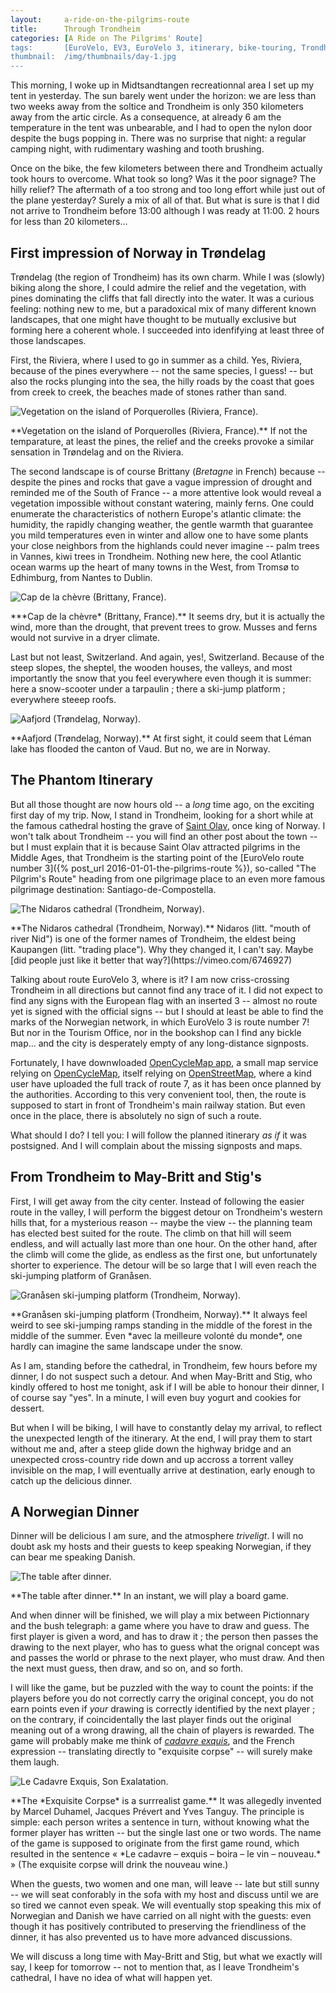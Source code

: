 ```yaml
---
layout:     a-ride-on-the-pilgrims-route
title:      Through Trondheim
categories: [A Ride on The Pilgrims' Route]
tags:       [EuroVelo, EV3, EuroVelo 3, itinerary, bike-touring, Trondheim, dinner, detour, game, slow ride, Trøndelag, impressions, vegetation, climate, churches, history, pilgrimmage]
thumbnail:  /img/thumbnails/day-1.jpg
---
```


This morning, I woke up in Midtsandtangen recreationnal area I set up my tent in yesterday. The sun barely went under the horizon: we are less than two weeks away from the soltice and Trondheim is only 350 kilometers away from the artic circle. As a consequence, at already 6 am the temperature in the tent was unbearable, and I had to open the nylon door despite the bugs popping in. There was no surprise that night: a regular camping night, with rudimentary washing and tooth brushing.

Once on the bike, the few kilometers between there and Trondheim actually took hours to overcome. What took so long? Was it the poor signage? The hilly relief? The aftermath of a too strong and too long effort while just out of the plane yesterday? Surely a mix of all of that. But what is sure is that I did not arrive to Trondheim before 13:00 although I was ready at 11:00. 2 hours for less than 20 kilometers...

## First impression of Norway in Trøndelag

Trøndelag (the region of Trondheim) has its own charm. While I was (slowly) biking along the shore, I could admire the relief and the vegetation, with pines dominating the cliffs that fall directly into the water. It was a curious feeling: nothing new to me, but a paradoxical mix of many different known landscapes, that one might have thought to be mutually exclusive but forming here a coherent whole. I succeeded into idenfifying at least three of those landscapes.

First, the Riviera, where I used to go in summer as a child. Yes, Riviera, because of the pines everywhere -- not the same species, I guess! -- but also the rocks plunging into the sea, the hilly roads by the coast that goes from creek to creek, the beaches made of stones rather than sand.

<div class='scroll-x'><div><img src="/img/2016-08-06-porquerolles.jpg" title='Vegetation on the island of Porquerolles (Riviera, France).'></div><p class='legend' markdown='1'>**Vegetation on the island of Porquerolles (Riviera, France).** If not the temparature, at least the pines, the relief and the creeks provoke a similar sensation in Trøndelag and on the Riviera.</p></div> <!-- CC BY-SA 2.0 - Gasti from France via Wiki commons - https://www.flickr.com/photos/gasti/132492186/ -->

The second landscape is of course Brittany (*Bretagne* in French) because -- despite the pines and rocks that gave a vague impression of drought and reminded me of the South of France -- a more attentive look would reveal a vegetation impossible without constant watering, mainly ferns. One could enumerate the characteristics of nothern Europe's atlantic climate: the humidity, the rapidly changing weather, the gentle warmth that guarantee you mild temperatures even in winter and allow one to have some plants your close neighbors from the highlands could never imagine -- palm trees in Vannes, kiwi trees in Trondheim. Nothing new here, the cool Atlantic ocean warms up the heart of many towns in the West, from Tromsø to Edhimburg, from Nantes to Dublin.

<div><img src="/img/2016-08-06-cap-de-la-chevre.jpg" title='Cap de la chèvre (Brittany, France).'><p class='legend' markdown='1'>***Cap de la chèvre* (Brittany, France).** It seems dry, but it is actually the wind, more than the drought, that prevent trees to grow. Musses and ferns would not survive in a dryer climate.</p></div> <!-- S.Möller via Wiki commons, public domain -->

Last but not least, Switzerland. And again, yes!, Switzerland. Because of the steep slopes, the sheptel, the wooden houses, the valleys, and most importantly the snow that you feel everywhere even though it is summer: here a snow-scooter under a tarpaulin ; there a ski-jump platform ; everywhere steeep roofs.

<div class='scroll-x'><div><img src="/img/2016-08-07-aafjord.jpg" title='Aafjord (Trøndelag, Norway).'></div><p class='legend' markdown='1'>**Aafjord (Trøndelag, Norway).** At first sight, it could seem that Léman lake has flooded the canton of Vaud. But no, we are in Norway.</p></div> <!-- https://commons.wikimedia.org/wiki/Category:Panoramics_in_S%C3%B8r-Tr%C3%B8ndelag#/media/File:%C3%85fjord_panorama.jpg -->

## The Phantom Itinerary

But all those thought are now hours old -- a *long* time ago, on the exciting first day of my trip. Now, I stand in Trondheim, looking for a short while at the famous cathedral hosting the grave of [Saint Olav](https://en.wikipedia.org/wiki/Olaf_II_of_Norway), once king of Norway. I won't talk about Trondheim -- you will find an other post about the town -- but I must explain that it is because Saint Olav attracted pilgrims in the Middle Ages, that Trondheim is the starting point of the [EuroVelo route number 3]({% post_url 2016-01-01-the-pilgrims-route %}), so-called "The Pilgrim's Route" heading from one pilgrimage place to an even more famous pilgrimage destination: Santiago-de-Compostella.

<div><img src="/img/2016-08-06-nidaros-cathedral.jpg" title='The Nidaros cathedral (Trondheim, Norway).'><p class='legend' markdown='1'>**The Nidaros cathedral (Trondheim, Norway).** Nidaros (litt. "mouth of river Nid") is one of the former names of Trondheim, the eldest being Kaupangen (litt. "trading place"). Why they changed it, I can't say. Maybe [did people just like it better that way?](https://vimeo.com/6746927)</p></div>
<!-- https://commons.wikimedia.org/wiki/File:Nidaros-Dom_Trondheim,_Teilansicht.jpg?uselang=fr by JoachimKohlerBremen via WikiCommons Créative Commons Attribution-Share Alike 4.0 International-->

Talking about route EuroVelo 3, where is it? I am now criss-crossing Trondheim in all directions but cannot find any trace of it. I did not expect to find any signs with the European flag with an inserted 3 -- almost no route yet is signed with the official signs -- but I should at least be able to find the marks of the Norwegian network, in which EuroVelo 3 is route number 7! But nor in the Tourism Office, nor in the bookshop can I find any bickle map... and the city is desperately empty of any long-distance signposts.

Fortunately, I have downwloaded [OpenCycleMap app](https://play.google.com/store/apps/details?id=de.scriptbase.ocm), a small map service relying on [OpenCycleMap](http://www.opencyclemap.org), itself relying on [OpenStreetMap](http://www.opencyclemap.org), where a kind user have uploaded the full track of route 7, as it has been once planned by the authorities. According to this very convenient tool, then, the route is supposed to start in front of Trondheim's main railway station. But even once in the place, there is absolutely no sign of such a route.

What should I do? I tell you: I will follow the planned itinerary *as if* it was postsigned. And I will complain about the missing signposts and maps.

## From Trondheim to May-Britt and Stig's

First, I will get away from the city center. Instead of following the easier route in the valley, I will perform the biggest detour on Trondheim's western hills that, for a mysterious reason -- maybe the view -- the planning team has elected best suited for the route. The climb on that hill will seem endless, and will actually last more than one hour. On the other hand, after the climb will come the glide, as endless as the first one, but unfortunately shorter to experience. The detour will be so large that I will even reach the ski-jumping platform of Granåsen.

<div><img src="/img/2016-07-01-ski-jumping-platform.jpg" title='Granåsen ski-jumping platform (Trondheim, Norway).'><p class='legend' markdown='1'>**Granåsen ski-jumping platform (Trondheim, Norway).** It always feel weird to see ski-jumping ramps standing in the middle of the forest in the middle of the summer. Even *avec la meilleure volonté du monde*, one hardly can imagine the same landscape under the snow.</p></div> <!-- my picture -->

As I am, standing before the cathedral, in Trondheim, few hours before my dinner, I do not suspect such a detour. And when May-Britt and Stig, who kindly offered to host me tonight, ask if I will be able to honour their dinner, I of course say "yes". In a minute, I will even buy yogurt and cookies for dessert.

But when I will be biking, I will have to constantly delay my arrival, to reflect the unexpected length of the itinerary. At the end, I will pray them to start without me and, after a steep glide down the highway bridge and an unexpected cross-country ride down and up accross a torrent valley invisible on the map, I will eventually arrive at destination, early enough to catch up the delicious dinner.

## A Norwegian Dinner

Dinner will be delicious I am sure, and the atmosphere *triveligt*. I will no doubt ask my hosts and their guests to keep speaking Norwegian, if they can bear me speaking Danish.

<div><img src="/img/2016-07-02-dinner.jpg" title='The table after dinner.'><p class='legend' markdown='1'>**The table after dinner.** In an instant, we will play a board game.</p></div>

And when dinner will be finished, we will play a mix between Pictionnary and the bush telegraph: a game where you have to draw and guess. The first player is given a word, and has to draw it ; the person then passes the drawing to the next player, who has to guess what the orignal concept was and passes the world or phrase to the next player, who must draw. And then the next must guess, then draw, and so on, and so forth.

I will like the game, but be puzzled with the way to count the points: if the players before you do not correctly carry the original concept, you do not earn points even if *your* drawing is correctly identified by the next player ; on the contrary, if coincidentally the last player finds out the original meaning out of a wrong drawing, all the chain of players is rewarded. The game will probably make me think of [*cadavre exquis*](https://en.wikipedia.org/wiki/Exquisite_corpse), and the French expression -- translating directly to "exquisite corpse" -- will surely make them laugh.

<div><img src="/img/2016-08-07-cadavre-exquis.jpg" title='Le Cadavre Exquis, Son Exalatation.'><p class='legend' markdown='1'>**The *Exquisite Corpse* is a surrrealist game.** It was allegedly invented by Marcel Duhamel, Jacques Prévert and Yves Tanguy. The principle is simple: each person writes a sentence in turn, without knowing what the former player has written -- but the single last one or two words. The name of the game is supposed to originate from the first game round, which resulted in the sentence « *Le cadavre – exquis – boira – le vin – nouveau.* » (The exquisite corpse will drink the nouveau wine.)</p></div>

When the guests, two women and one man, will leave -- late but still sunny -- we will seat conforably in the sofa with my host and discuss until we are so tired we cannot even speak. We will eventually stop speaking this mix of Norwegian and Danish we have carried on all night with the guests: even though it has positively contributed to preserving the friendliness of the dinner, it has also prevented us to have more advanced discussions.

We will discuss a long time with May-Britt and Stig, but what we exactly will say, I keep for tomorrow -- not to mention that, as I leave Trondheim's cathedral, I have no idea of what will happen yet.